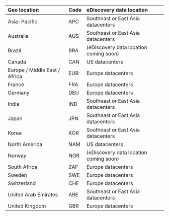 
|  Geo location               |  Code  |  eDiscovery data location        |
|:----------------------------|:-------|:---------------------------------|
|Asia-Pacific                 |APC     |Southeast or East Asia datacenters|
|Australia                    |AUS     |Southeast or East Asia datacenters|
|Brazil                       |BRA     |(eDiscovery data location coming soon)|
|Canada                       |CAN     |US datacenters                    |
|Europe / Middle East / Africa|EUR     |Europe datacenters                |
|France                       |FRA     |Europe datacenters                |
|Germany                      |DEU     |Europe datacenters                |
|India                        |IND     |Southeast or East Asia datacenters|
|Japan                        |JPN     |Southeast or East Asia datacenters|
|Korea                        |KOR     |Southeast or East Asia datacenters|
|North America                |NAM     |US datacenters                    |
|Norway                       |NOR     |(eDiscovery data location coming soon)|
|South Africa                 |ZAF     |Europe datacenters                |
|Sweden                       |SWE     |Europe datacenters                |
|Switzerland                  |CHE     |Europe datacenters                |
|United Arab Emirates         |ARE     |Southeast or East Asia datacenters|
|United Kingdom               |GBR     |Europe datacenters                |
